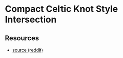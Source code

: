 # Compact Celtic Knot Style Intersection

## Resources
- [source (reddit)](https://www.reddit.com/r/factorio/comments/69qsj8/compact_celtic_knot_style_intersection/?utm_medium=android_app&utm_source=share)
